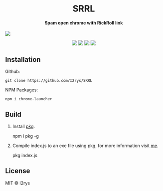 <h1 align="center">SRRL</h1>
<h4 align="center">Spam open chrome with RickRoll link</h4>
</p>
	<img src="https://github.com/I2rys/SRRL/raw/main/preview.PNG?raw=true"></img>
<p align="center">
	<a href="https://github.com/I2rys/SRRL/blob/main/LICENSE"><img src="https://img.shields.io/github/license/I2rys/SRRL?style=flat-square"></img></a>
	<a href="https://github.com/I2rys/SRRL"><img src="https://bettercodehub.com/edge/badge/I2rys/SRRL?branch=main"></a>
	<a href="https://github.com/I2rys/SRRL/issues"><img src="https://img.shields.io/github/issues/I2rys/SRRL.svg"></img></a>
	<img src="https://img.shields.io/badge/-Nodejs-green?style=flat-square&logo=Node.js"></img></a>
</p>


## Installation
Github:

    git clone https://github.com/I2rys/SRRL

NPM Packages:

    npm i chrome-launcher
    
## Build
 1. Install [pkg](https://www.npmjs.com/package/pkg).

    npm i pkg -g

 2. Compile index.js to an exe file using pkg, for more information visit [me](https://www.npmjs.com/package/pkg).

    pkg index.js


## License
MIT © I2rys
